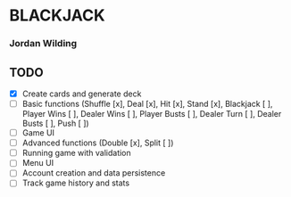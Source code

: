 # BLACKJACK
### Jordan Wilding

## TODO

 - [x] Create cards and generate deck
 - [ ] Basic functions (Shuffle [x], Deal [x], Hit [x], Stand [x], Blackjack [ ], Player Wins [ ], Dealer Wins [ ], Player Busts [ ], Dealer Turn [ ], Dealer Busts [ ], Push [ ])
 - [ ] Game UI
 - [ ] Advanced functions (Double [x], Split [ ])
 - [ ] Running game with validation
 - [ ] Menu UI
 - [ ] Account creation and data persistence
 - [ ] Track game history and stats